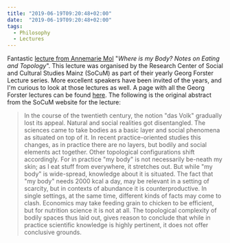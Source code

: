 ```yaml
---
title: "2019-06-19T09:20:48+02:00"
date:  "2019-06-19T09:20:48+02:00"
tags:
  - Philosophy
  - Lectures
---
```


Fantastic [lecture from Annemarie Mol](https://www.youtube.com/watch?v=B09oi0Gyw08) "_Where is my Body? Notes on Eating and Topology_". This lecture was organised by the Research Center of Social and Cultural Studies Mainz (SoCuM) as part of their yearly Georg Forster Lecture series. More excellent speakers have been invited of the years, and I'm curious to look at those lectures as well. A page with all the Georg Forster lectures can be found [here](http://www.socum.uni-mainz.de/category/socum-events/georg-forster-lectures-en/?lang=en). The following is the original abstract from the SoCuM website for the lecture:

> In the course of the twentieth century, the notion "das Volk" gradually lost its appeal. Natural and social realities got disentangled. The sciences came to take bodies as a basic layer and social phenomena as situated on top of it. In recent practice-oriented studies this changes, as in practice there are no layers, but bodily and social elements act together. Other topological configurations shift accordingly. For in practice "my body" is not necessarily be-neath my skin; as I eat stuff from everywhere, it stretches out. But while "my body" is wide-spread, knowledge about it is situated. The fact that "my body" needs 2000 kcal a day, may be relevant in a setting of scarcity, but in contexts of abundance it is counterproductive. In single settings, at the same time, different kinds of facts may come to clash. Economics may take feeding grain to chicken to be efficient, but for nutrition science it is not at all. The topological complexity of bodily spaces thus laid out, gives reason to conclude that while in practice scientific knowledge is highly pertinent, it does not offer conclusive grounds.

<!-- {{< youtube B09oi0Gyw08 >}} -->
